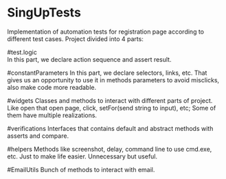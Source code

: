 # SingUpTests
Implementation of automation tests for registration page according to different test cases.
Project divided into 4 parts:

#test.logic  
In this part, we declare action sequence and assert result.

#constantParameters
In this part, we declare selectors, links, etc. 
That gives us an opportunity to use it in methods parameters to avoid misclicks, also make code more readable.

#widgets
Classes and methods to interact with different parts of project.
Like open that open page, click, setFor(send string to input), etc;
Some of them have multiple realizations.

#verifications
Interfaces that contains default and abstract methods with asserts and compare.

#helpers
Methods like screenshot, delay, command line to use cmd.exe, etc. 
Just to make life easier. Unnecessary but useful.

#EmailUtils
Bunch of methods to interact with email.

